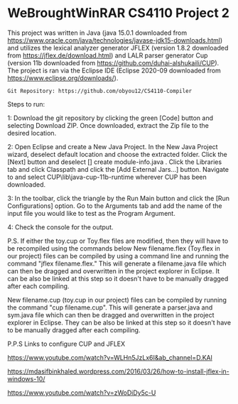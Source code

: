 # WeBroughtWinRAR CS4110 Project 2

This project was written in Java (java 15.0.1 downloaded from https://www.oracle.com/java/technologies/javase-jdk15-downloads.html) and
utilizes the lexical analyzer generator JFLEX (version 1.8.2 downloaded from https://jflex.de/download.html) and
LALR parser generator Cup (version 11b downloaded from https://github.com/duhai-alshukaili/CUP).
The project is ran via the Eclipse IDE (Eclipse 2020-09 downloaded from https://www.eclipse.org/downloads/).

	Git Repository: https://github.com/obyou12/CS4110-Compiler

Steps to run:

1: Download the git repository by clicking the green [Code] button and selecting Download ZIP. Once downloaded, extract the Zip file to the desired location.

2: Open Eclipse and create a New Java Project. In the New Java Project wizard, deselect default location and choose the extracted folder. Click the [Next] button and deselect [] create module-info.java . Click the Libraries tab and click Classpath and click the [Add External Jars...] button. Navigate to and select CUP\lib\java-cup-11b-runtime wherever CUP has been downloaded.

3: In the toolbar, click the triangle by the Run Main button and click the [Run Configurations] option. Go to the Arguments tab and add the name of the input file you would like to test as the Program Argument.

4: Check the console for the output.


P.S. If either the toy.cup or Toy.flex files are modified, then they will have to be recompiled using the commands below
New filename.flex (Toy.flex in our project) files can be compiled by using a command line and running the command "jflex filename.flex." This will generate a filename.java file which can then be dragged and overwritten in the project explorer in Eclipse.  It can be also be linked at this step so it doesn't have to be manually dragged after each compiling.

New filename.cup (toy.cup in our project) files can be compiled by running the command "cup filename.cup". This will generate a parser.java and sym.java file which can then be dragged and overwritten in the project explorer in Eclipse. They can be also be linked at this step so it doesn't have to be manually dragged after each compiling.

P.P.S Links to configure CUP and JFLEX

https://www.youtube.com/watch?v=WLHn5JzLx6I&ab_channel=D.KAl

https://mdasifbinkhaled.wordpress.com/2016/03/26/how-to-install-jflex-in-windows-10/

https://www.youtube.com/watch?v=zWoDiDy5c-U
